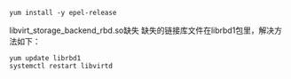 ```shell
yum install -y epel-release
```

libvirt_storage_backend_rbd.so缺失
缺失的链接库文件在librbd1包里，解决方法如下：

    yum update librbd1
    systemctl restart libvirtd
